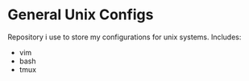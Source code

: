 # General Unix Configs

Repository i use to store my configurations for unix systems.
Includes:
- vim
- bash
- tmux
